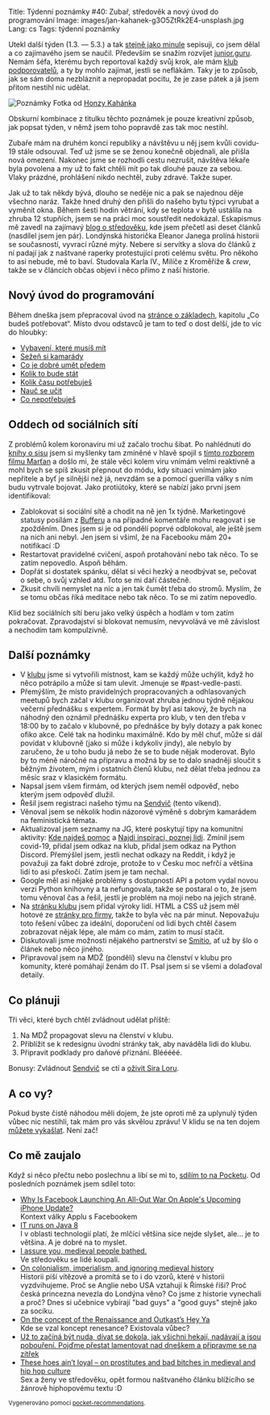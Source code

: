 Title: Týdenní poznámky #40: Zubař, středověk a nový úvod do programování
Image: images/jan-kahanek-g3O5ZtRk2E4-unsplash.jpg
Lang: cs
Tags: týdenní poznámky


Utekl další týden (1.3. — 5.3.) a tak [stejně jako minule]({filename}2021-02-26_tydenni-poznamky-39-proc-se-ucit-programovat.md) sepisuji, co jsem dělal a co zajímavého jsem se naučil. Především se snažím rozvíjet [junior.guru](https://junior.guru/). Nemám šéfa, kterému bych reportoval každý svůj krok, ale mám [klub podporovatelů](https://junior.guru/club/), a ty by mohlo zajímat, jestli se neflákám. Taky je to způsob, jak se sám doma nezbláznit a nepropadat pocitu, že je zase pátek a já jsem přitom nestihl nic udělat.

![Poznámky]({static}/images/jan-kahanek-g3O5ZtRk2E4-unsplash.jpg)
Fotka od [Honzy Kahánka](https://unsplash.com/@honza_kahanek)

Obskurní kombinace z titulku těchto poznámek je pouze kreativní způsob, jak popsat týden, v němž jsem toho popravdě zas tak moc nestihl.

Zubaře mám na druhém konci republiky a návštěvu u něj jsem kvůli covidu-19 stále odsouval. Teď už jsme se se ženou konečně objednali, ale přišla nová omezení. Nakonec jsme se rozhodli cestu nezrušit, návštěva lékaře byla povolena a my už to fakt chtěli mít po tak dlouhé pauze za sebou. Vlaky prázdné, prohlášení nikdo nechtěl, zuby zdravé. Takže super.

Jak už to tak někdy bývá, dlouho se neděje nic a pak se najednou děje všechno naráz. Takže hned druhý den přišli do našeho bytu týpci vyrubat a vyměnit okna. Během šesti hodin větrání, kdy se teplota v bytě ustálila na zhruba 12 stupňích, jsem se na práci moc soustředit nedokázal. Eskapismus mě zavedl na zajímavý [blog o středověku](https://going-medieval.com/), kde jsem přečetl asi deset článků (nasdílel jsem jen pár). Londýnská historička Eleanor Janega prolíná historii se současností, vyvrací různé mýty. Nebere si servítky a slova do článků z ní padají jak z naštvané raperky protestující proti celému světu. Pro někoho to asi nebude, mě to baví. Studovala Karla IV., Milíče z Kroměříže & _crew_, takže se v článcích občas objeví i něco přímo z naší historie.


## Nový úvod do programování

Během dneška jsem přepracoval úvod na [stránce o základech](https://junior.guru/learn/), kapitolu „Co budeš potřebovat“. Místo dvou odstavců je tam to teď o dost delší, jde to víc do hloubky:

- [Vybavení, které musíš mít](https://junior.guru/learn/#equipment)
- [Sežeň si kamarády](https://junior.guru/learn/#friends)
- [Co je dobré umět předem](https://junior.guru/learn/#prerequisities)
- [Kolik to bude stát](https://junior.guru/learn/#price)
- [Kolik času potřebuješ](https://junior.guru/learn/#time)
- [Nauč se učit](https://junior.guru/learn/#learning)
- [Co nepotřebuješ](https://junior.guru/learn/#myths)


## Oddech od sociálních sítí

Z problémů kolem koronaviru mi už začalo trochu šibat. Po nahlédnutí do [knihy o sisu](https://www.kosmas.cz/knihy/255618/sisu/) jsem si myšlenky tam zmíněné v hlavě spojil s [tímto rozborem filmu Marťan](https://www.youtube.com/watch?v=Wzg6-imIReo) a došlo mi, že stále věci kolem viru vnímám velmi reaktivně a mohl bych se spíš zkusit přepnout do módu, kdy situaci vnímám jako nepřítele a byť je silnější než já, nevzdám se a pomocí guerilla války s ním budu vytrvale bojovat. Jako protiútoky, které se nabízí jako první jsem identifikoval:

- Zablokovat si sociální sítě a chodit na ně jen 1x týdně. Marketingové statusy posílám z [Bufferu](https://publish.buffer.com/) a na případné komentáře mohu reagovat i se zpožděním. Dnes jsem si je od pondělí poprvé odblokoval, ale ještě jsem na nich ani nebyl. Jen jsem si všiml, že na Facebooku mám 20+ notifikací :D
- Restartovat pravidelné cvičení, aspoň protahování nebo tak něco. To se zatím nepovedlo. Aspoň běhám.
- Dopřát si dostatek spánku, dělat si věci hezký a neodbývat se, pečovat o sebe, o svůj vzhled atd. Toto se mi daří částečně.
- Zkusit chvíli nemyslet na nic a jen tak čumět třeba do stromů. Myslím, že se tomu občas říká meditace nebo tak něco. To se mi zatím nepovedlo.

Klid bez sociálních sítí beru jako velký úspěch a hodlám v tom zatím pokračovat. Zpravodajství si blokovat nemusím, nevyvolává ve mě závislost a nechodím tam kompulzivně.


## Další poznámky

- V [klubu](https://junior.guru/club/) jsme si vytvořili místnost, kam se každý může uchýlit, když ho něco potrápilo a může si tam ulevit. Jmenuje se #past-vedle-pasti.
- Přemýšlím, že místo pravidelných propracovaných a odhlasovaných meetupů bych začal v klubu organizovat zhruba jednou týdně nějakou večerní přednášku s expertem. Formát by byl asi takový, že bych na náhodný den oznámil přednášku experta pro klub, v ten den třeba v 18:00 by to začalo v klubovně, po přednášce by byly dotazy a pak konec ofiko akce. Celé tak na hodinku maximálně. Kdo by měl chuť, může si dál povídat v klubovně (jako si může i kdykoliv jindy), ale nebylo by zaručeno, že u toho budu já nebo že se to bude nějak moderovat. Bylo by to méně náročné na přípravu a možná by se to dalo snadněji sloučit s běžným životem, mým i ostatních členů klubu, než dělat třeba jednou za měsíc sraz v klasickém formátu.
- Napsal jsem všem firmám, od kterých jsem neměl odpověď, nebo kterým jsem odpověď dlužil.
- Řešil jsem registraci našeho týmu na [Sendvič](https://www.hrasendvic.cz/) (tento víkend).
- Věnoval jsem se několik hodin názorové výměně s dobrým kamarádem na feministická témata.
- Aktualizoval jsem seznamy na JG, které poskytují tipy na komunitní aktivity: [Kde najdeš pomoc](https://junior.guru/learn/#help) a [Najdi inspiraci, poznej lidi](https://junior.guru/practice/#events). Zmínil jsem covid-19, přidal jsem odkaz na klub, přidal jsem odkaz na Python Discord. Přemýšlel jsem, jestli nechat odkazy na Reddit, i když je považuji za fakt dobré zdroje, protože to v Česku moc nefrčí a většina lidí to asi přeskočí. Zatím jsem je tam nechal.
- Google měl asi nějaké problémy s dostupností API a potom vydal novou verzi Python knihovny a ta nefungovala, takže se postaral o to, že jsem tomu věnoval čas a řešil, jestli je problém na mojí nebo na jejich straně.
- Na [stránku klubu](https://junior.guru/club/) jsem přidal výroky lidí. HTML a CSS už jsem měl hotové ze [stránky pro firmy](https://junior.guru/hire-juniors/#handbook), takže to byla věc na pár minut. Nepovažuju toto řešení vůbec za ideální, doporučení od lidí bych chtěl časem zobrazovat nějak lépe, ale mám co mám, zatím to musí stačit.
- Diskutovali jsme možnosti nějakého partnerství se [Smitio](https://smitio.com/), ať už by šlo o článek nebo něco jiného.
- Připravoval jsem na MDŽ (pondělí) slevu na členství v klubu pro komunity, které pomáhají ženám do IT. Psal jsem si se všemi a dolaďoval detaily.


## Co plánuji

Tři věci, které bych chtěl zvládnout udělat příště:

1. Na MDŽ propagovat slevu na členství v klubu.
2. Přiblížit se k redesignu úvodní stránky tak, aby naváděla lidi do klubu.
3. Připravit podklady pro daňové přiznání. Blééééé.

Bonusy: Zvládnout [Sendvič](https://www.hrasendvic.cz/) se ctí a [oživit Sira Loru](https://www.reddit.com/r/DivinityOriginalSin/comments/lxxz4x/weve_lost_sir_lora/).


## A co vy?

Pokud byste čistě náhodou měli dojem, že jste oproti mě za uplynulý týden vůbec nic nestihli, tak mám pro vás skvělou zprávu! V klidu se na ten dojem [můžete vykašlat]({filename}2020-06-04_neni-to-zavod.md). Není zač!


## Co mě zaujalo

Když si něco přečtu nebo poslechnu a líbí se mi to, [sdílím to na Pocketu](https://getpocket.com/@honzajavorek). Od posledních poznámek jsem sdílel toto:

- [Why Is Facebook Launching An All-Out War On Apple's Upcoming iPhone Update?](https://www.npr.org/2021/02/26/971367875/why-is-facebook-launching-an-all-out-war-on-apples-upcoming-iphone-update?t=1614351654558)<br>Kontext války Applu s Facebookem
- [IT runs on Java 8](https://veekaybee.github.io/2019/05/10/java8/)<br>I v oblasti technologií platí, že mlčící většina sice nejde slyšet, ale... je to většina. A je dobré na to myslet.
- [I assure you, medieval people bathed.](https://going-medieval.com/2019/08/02/i-assure-you-medieval-people-bathed/)<br>Ve středověku se lidé koupali.
- [On colonialism, imperialism, and ignoring medieval history](https://going-medieval.com/2019/07/26/on-colonialism-imperialism-and-ignoring-medieval-history/)<br>Historii píší vítězové a promítá se to i do vzorů, které v historii vyzdvihujeme. Proč se Anglie nebo USA vztahují k Římské říši? Proč česká princezna nevezla do Londýna věno? Co jsme z historie vynechali a proč? Dnes si učebnice vybírají "bad guys" a "good guys" stejně jako za socíku.
- [On the concept of the Renaissance and Outkast’s Hey Ya](https://going-medieval.com/2017/07/25/on-the-concept-of-the-renaissance-and-outkasts-hey-ya/)<br>Kde se vzal koncept renesance? Existovala vůbec?
- [Už to začíná být nuda, dívat se dokola, jak všichni hekají, nadávají a jsou pobouření. Pojďme přestat lamentovat nad dneškem a připravme se na zítřek](https://www.info.cz/nazory/uz-to-zacina-byt-nuda-divat-se-dokola-jak-vsichni-hekaji-nadavaji-a-jsou-poboureni-pojdme-prestat-lamentovat-nad-dneskem-a-pripravme-se-na-zitrek)
- [These hoes ain’t loyal – on prostitutes and bad bitches in medieval and hip hop culture](https://going-medieval.com/2017/05/26/these-hoes-aint-loyal-on-prostitutes-and-bad-bitches-in-medieval-and-hip-hop-culture/)<br>Sex a ženy ve středověku, opět formou naštvaného článku blížícího se žánrově hiphopovému textu :D

<small>Vygenerováno pomocí <a href="https://pypi.org/project/pocket-recommendations/">pocket-recommendations</a>.</small>
